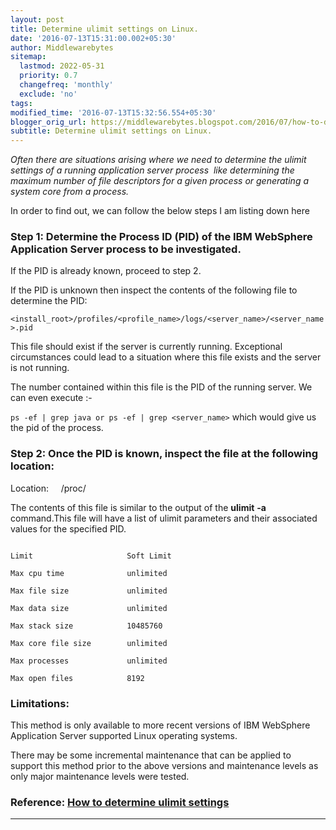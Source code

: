 ```yaml
--- 
layout: post 
title: Determine ulimit settings on Linux. 
date: '2016-07-13T15:31:00.002+05:30' 
author: Middlewarebytes
sitemap:
  lastmod: 2022-05-31
  priority: 0.7
  changefreq: 'monthly'
  exclude: 'no'
tags: 
modified_time: '2016-07-13T15:32:56.554+05:30'
blogger_orig_url: https://middlewarebytes.blogspot.com/2016/07/how-to-determine-ulimit-settings-of.html 
subtitle: Determine ulimit settings on Linux.
---
```


*Often there are situations arising where we need to determine the ulimit settings of a running application server process  like determining the maximum number of file descriptors for a given process or generating a system core from a process.*


In order to find out, we can follow the below steps I am listing down here
  
### Step 1: Determine the Process ID (PID) of the IBM WebSphere Application Server process to be investigated.


If the PID is already known, proceed to step 2.


If the PID is unknown then inspect the contents of the following file to determine the PID:


`<install_root>/profiles/<profile_name>/logs/<server_name>/<server_name>.pid`


This file should exist if the server is currently running. Exceptional circumstances could lead to a situation where this file exists and the server is not running.


The number contained within this file is the PID of the running server. We can even execute :- 


`ps -ef | grep java or ps -ef | grep <server_name>` which would give us the pid of the process.


### Step 2: Once the PID is known, inspect the file at the following location:

Location:     /proc/<PID>

The contents of this file is similar to the output of the __ulimit__ __-a__ command.This file will have a list of ulimit parameters and their associated values for the specified PID.

```

Limit                     Soft Limit  

Max cpu time              unlimited 

Max file size             unlimited 

Max data size             unlimited 

Max stack size            10485760  

Max core file size        unlimited 

Max processes             unlimited 

Max open files            8192   

```

### Limitations:

This method is only available to more recent versions of IBM WebSphere Application Server supported Linux operating systems.

There may be some incremental maintenance that can be applied to support this method prior to the above versions and maintenance levels as only major maintenance levels were tested.


### Reference: [How to determine ulimit settings](http://www-01.ibm.com/support/docview.wss?uid=swg21407889)

--------------------------------------------------------------------